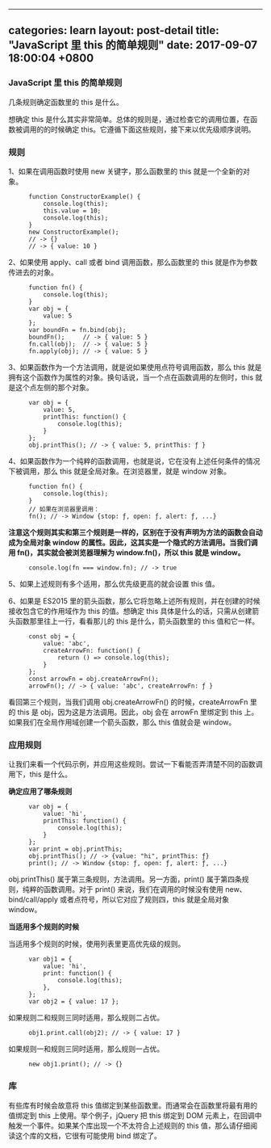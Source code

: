 
---
categories: learn
layout: post-detail
title:  "JavaScript 里 this 的简单规则"
date:   2017-09-07 18:00:04 +0800
---

### **JavaScript 里 this 的简单规则**


几条规则确定函数里的 this 是什么。

想确定 this 是什么其实非常简单。总体的规则是，通过检查它的调用位置，在函数被调用的的时候确定 this。它遵循下面这些规则，接下来以优先级顺序说明。




### **规则**


1、如果在调用函数时使用 new 关键字，那么函数里的 this 就是一个全新的对象。

<figure class="highlight"><pre><code class="language-ruby" data-lang="ruby"><span class="n">function</span> <span class="no">ConstructorExample</span><span class="p">()</span> <span class="p">{</span>
    <span class="n">console</span><span class="p">.</span><span class="nf">log</span><span class="p">(</span><span class="n">this</span><span class="p">);</span>
    <span class="n">this</span><span class="p">.</span><span class="nf">value</span> <span class="o">=</span> <span class="mi">10</span><span class="p">;</span>
    <span class="n">console</span><span class="p">.</span><span class="nf">log</span><span class="p">(</span><span class="n">this</span><span class="p">);</span>
<span class="p">}</span>
<span class="kp">new</span> <span class="no">ConstructorExample</span><span class="p">();</span>
<span class="sr">//</span> <span class="o">-&gt;</span> <span class="p">{}</span>
<span class="sr">//</span> <span class="o">-&gt;</span> <span class="p">{</span> <span class="ss">value: </span><span class="mi">10</span> <span class="p">}</span></code></pre></figure>


2、如果使用 apply、call 或者 bind 调用函数，那么函数里的 this 就是作为参数传进去的对象。


<figure class="highlight"><pre><code class="language-ruby" data-lang="ruby"><span class="n">function</span> <span class="n">fn</span><span class="p">()</span> <span class="p">{</span>
    <span class="n">console</span><span class="p">.</span><span class="nf">log</span><span class="p">(</span><span class="n">this</span><span class="p">);</span>
<span class="p">}</span>
<span class="n">var</span> <span class="n">obj</span> <span class="o">=</span> <span class="p">{</span>
    <span class="ss">value: </span><span class="mi">5</span>
<span class="p">};</span>
<span class="n">var</span> <span class="n">boundFn</span> <span class="o">=</span> <span class="n">fn</span><span class="p">.</span><span class="nf">bind</span><span class="p">(</span><span class="n">obj</span><span class="p">);</span>
<span class="n">boundFn</span><span class="p">();</span>     <span class="sr">//</span> <span class="o">-&gt;</span> <span class="p">{</span> <span class="ss">value: </span><span class="mi">5</span> <span class="p">}</span>
<span class="n">fn</span><span class="p">.</span><span class="nf">call</span><span class="p">(</span><span class="n">obj</span><span class="p">);</span>  <span class="sr">//</span> <span class="o">-&gt;</span> <span class="p">{</span> <span class="ss">value: </span><span class="mi">5</span> <span class="p">}</span>
<span class="n">fn</span><span class="p">.</span><span class="nf">apply</span><span class="p">(</span><span class="n">obj</span><span class="p">);</span> <span class="sr">//</span> <span class="o">-&gt;</span> <span class="p">{</span> <span class="ss">value: </span><span class="mi">5</span> <span class="p">}</span></code></pre></figure>


3、如果函数作为一个方法调用，就是说如果使用点符号调用函数，那么 this 就是拥有这个函数作为属性的对象。换句话说，当一个点在函数调用的左侧时，this 就是这个点左侧的那个对象。


<figure class="highlight"><pre><code class="language-ruby" data-lang="ruby"><span class="n">var</span> <span class="n">obj</span> <span class="o">=</span> <span class="p">{</span>
    <span class="ss">value: </span><span class="mi">5</span><span class="p">,</span>
    <span class="ss">printThis: </span><span class="n">function</span><span class="p">()</span> <span class="p">{</span>
        <span class="n">console</span><span class="p">.</span><span class="nf">log</span><span class="p">(</span><span class="n">this</span><span class="p">);</span>
    <span class="p">}</span>
<span class="p">};</span>
<span class="n">obj</span><span class="p">.</span><span class="nf">printThis</span><span class="p">();</span> <span class="sr">//</span> <span class="o">-&gt;</span> <span class="p">{</span> <span class="ss">value: </span><span class="mi">5</span><span class="p">,</span> <span class="ss">printThis: </span><span class="err">ƒ</span> <span class="p">}</span></code></pre></figure>


4、如果函数作为一个纯粹的函数调用，也就是说，它在没有上述任何条件的情况下被调用，那么 this 就是全局对象。在浏览器里，就是 window 对象。


<figure class="highlight"><pre><code class="language-ruby" data-lang="ruby"><span class="n">function</span> <span class="n">fn</span><span class="p">()</span> <span class="p">{</span>
    <span class="n">console</span><span class="p">.</span><span class="nf">log</span><span class="p">(</span><span class="n">this</span><span class="p">);</span>
<span class="p">}</span>
<span class="sr">//</span> <span class="err">如果在浏览器里调用：</span>
<span class="n">fn</span><span class="p">();</span> <span class="sr">//</span> <span class="o">-&gt;</span> <span class="no">Window</span> <span class="p">{</span><span class="ss">stop: </span><span class="err">ƒ</span><span class="p">,</span> <span class="ss">open: </span><span class="err">ƒ</span><span class="p">,</span> <span class="ss">alert: </span><span class="err">ƒ</span><span class="p">,</span> <span class="p">.</span><span class="nf">.</span><span class="o">.</span><span class="p">}</span></code></pre></figure>

**注意这个规则其实和第三个规则是一样的，区别在于没有声明为方法的函数会自动成为全局对象 window 的属性。因此，这其实是一个隐式的方法调用。当我们调用 fn()，其实就会被浏览器理解为 window.fn()，所以 this 就是 window。**


<figure class="highlight"><pre><code class="language-ruby" data-lang="ruby"><span class="n">console</span><span class="p">.</span><span class="nf">log</span><span class="p">(</span><span class="n">fn</span> <span class="o">===</span> <span class="n">window</span><span class="p">.</span><span class="nf">fn</span><span class="p">);</span> <span class="sr">//</span> <span class="o">-&gt;</span> <span class="kp">true</span></code></pre></figure>

5、如果上述规则有多个适用，那么优先级更高的就会设置 this 值。

6、如果是 ES2015 里的箭头函数，那么它将忽略上述所有规则，并在创建的时候接收包含它的作用域作为 this 的值。想确定 this 具体是什么的话，只需从创建箭头函数那里往上一行，看看那儿的 this 是什么，箭头函数里的 this 值和它一样。

<figure class="highlight"><pre><code class="language-ruby" data-lang="ruby"><span class="n">const</span> <span class="n">obj</span> <span class="o">=</span> <span class="p">{</span>
    <span class="ss">value: </span><span class="s1">'abc'</span><span class="p">,</span>
    <span class="ss">createArrowFn: </span><span class="n">function</span><span class="p">()</span> <span class="p">{</span>
        <span class="k">return</span> <span class="p">()</span> <span class="o">=&gt;</span> <span class="n">console</span><span class="p">.</span><span class="nf">log</span><span class="p">(</span><span class="n">this</span><span class="p">);</span>
    <span class="p">}</span>
<span class="p">};</span>
<span class="n">const</span> <span class="n">arrowFn</span> <span class="o">=</span> <span class="n">obj</span><span class="p">.</span><span class="nf">createArrowFn</span><span class="p">();</span>
<span class="n">arrowFn</span><span class="p">();</span> <span class="sr">//</span> <span class="o">-&gt;</span> <span class="p">{</span> <span class="ss">value: </span><span class="s1">'abc'</span><span class="p">,</span> <span class="ss">createArrowFn: </span><span class="err">ƒ</span> <span class="p">}</span></code></pre></figure>

看回第三个规则，当我们调用 obj.createArrowFn() 的时候，createArrowFn 里的 this 是 obj，因为这是方法调用。因此，obj 会在 arrowFn 里绑定到 this 上。如果我们在全局作用域创建一个箭头函数，那么 this 值就会是 window。



### **应用规则**


让我们来看一个代码示例，并应用这些规则。尝试一下看能否弄清楚不同的函数调用下，this 是什么。


**确定应用了哪条规则**

<figure class="highlight"><pre><code class="language-ruby" data-lang="ruby"><span class="n">var</span> <span class="n">obj</span> <span class="o">=</span> <span class="p">{</span>
    <span class="ss">value: </span><span class="s1">'hi'</span><span class="p">,</span>
    <span class="ss">printThis: </span><span class="n">function</span><span class="p">()</span> <span class="p">{</span>
        <span class="n">console</span><span class="p">.</span><span class="nf">log</span><span class="p">(</span><span class="n">this</span><span class="p">);</span>
    <span class="p">}</span>
<span class="p">};</span>
<span class="n">var</span> <span class="nb">print</span> <span class="o">=</span> <span class="n">obj</span><span class="p">.</span><span class="nf">printThis</span><span class="p">;</span>
<span class="n">obj</span><span class="p">.</span><span class="nf">printThis</span><span class="p">();</span> <span class="sr">//</span> <span class="o">-&gt;</span> <span class="p">{</span><span class="ss">value: </span><span class="s2">"hi"</span><span class="p">,</span> <span class="ss">printThis: </span><span class="err">ƒ</span><span class="p">}</span>
<span class="nb">print</span><span class="p">();</span> <span class="sr">//</span> <span class="o">-&gt;</span> <span class="no">Window</span> <span class="p">{</span><span class="ss">stop: </span><span class="err">ƒ</span><span class="p">,</span> <span class="ss">open: </span><span class="err">ƒ</span><span class="p">,</span> <span class="ss">alert: </span><span class="err">ƒ</span><span class="p">,</span> <span class="p">.</span><span class="nf">.</span><span class="o">.</span><span class="p">}</span></code></pre></figure>

obj.printThis() 属于第三条规则，方法调用。另一方面，print() 属于第四条规则，纯粹的函数调用。对于 print() 来说，我们在调用的时候没有使用 new、bind/call/apply 或者点符号，所以它对应了规则四，this 就是全局对象 window。

**当适用多个规则的时候**

当适用多个规则的时候，使用列表里更高优先级的规则。

<figure class="highlight"><pre><code class="language-ruby" data-lang="ruby"><span class="n">var</span> <span class="n">obj1</span> <span class="o">=</span> <span class="p">{</span>
    <span class="ss">value: </span><span class="s1">'hi'</span><span class="p">,</span>
    <span class="ss">print: </span><span class="n">function</span><span class="p">()</span> <span class="p">{</span>
        <span class="n">console</span><span class="p">.</span><span class="nf">log</span><span class="p">(</span><span class="n">this</span><span class="p">);</span>
    <span class="p">},</span>
<span class="p">};</span>
<span class="n">var</span> <span class="n">obj2</span> <span class="o">=</span> <span class="p">{</span> <span class="ss">value: </span><span class="mi">17</span> <span class="p">};</span></code></pre></figure>

如果规则二和规则三同时适用，那么规则二占优。
 

<figure class="highlight"><pre><code class="language-ruby" data-lang="ruby"><span class="n">obj1</span><span class="p">.</span><span class="nf">print</span><span class="p">.</span><span class="nf">call</span><span class="p">(</span><span class="n">obj2</span><span class="p">);</span> <span class="sr">//</span> <span class="o">-&gt;</span> <span class="p">{</span> <span class="ss">value: </span><span class="mi">17</span> <span class="p">}</span></code></pre></figure>


如果规则一和规则三同时适用，那么规则一占优。
 

<figure class="highlight"><pre><code class="language-ruby" data-lang="ruby"><span class="kp">new</span> <span class="n">obj1</span><span class="p">.</span><span class="nf">print</span><span class="p">();</span> <span class="sr">//</span> <span class="o">-&gt;</span> <span class="p">{}</span></code></pre></figure>


### **库**

有些库有时候会故意将 this 值绑定到某些函数里。而通常会在函数里将最有用的值绑定到 this 上使用。举个例子，jQuery 把 this 绑定到 DOM 元素上，在回调中触发一个事件。如果某个库出现一个不太符合上述规则的 this 值，那么请仔细阅读这个库的文档，它很有可能使用 bind 绑定了。
 
 

 